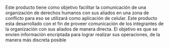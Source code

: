 Este producto tiene como objetivo facilitar la comunicación de una organización de derechos humanos con sus aliados en una zona de conflicto
para eso se utilizará como aplicación de celular.
Este producto esta desarrollado con el fin de proveer comunicación de los integrantes de la organización con sus aliados de manera directa.
El objetivo es que se envien información encriptada para lograr realizar sus operaciones, de la manera más discreta posible



     
     
